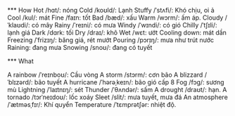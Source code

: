 *** How
Hot /hɑt/: nóng
Cold /koʊld/: Lạnh
Stuffy /ˈstʌfi/: Khó chịu, oi ả
Cool /kul/: mát
Fine /faɪn: tốt
Bad /bæd/: xấu
Warm /wɔrm/: ấm áp.
Cloudy /ˈklaʊdi/: có mây
Rainy /ˈreɪni/: có mưa
Windy /ˈwɪndi/: có gió
Chilly /ˈtʃɪli/: lạnh giá
Dark /dɑrk: tối
Dry /draɪ/: khô
Wet /wɛt: ướt
Cooling down: mát dần
Freezing /ˈfrizɪŋ/: băng giá, rét mướt
Pouring /pɔrɪŋ/: mưa như trút nước
Raining: đang mưa
Snowing /snoʊ/: đang có tuyết

*** What

A rainbow /ˈreɪnboʊ/: Cầu vòng
A storm /stɔrm/: cơn bão
A blizzard /ˈblɪzərd/: bão tuyết
A hurricane /ˈhərəˌkeɪn/: bão gió cấp 8
Fog /fɔɡ/: sương mù
Lightning /ˈlaɪtnɪŋ/: sét
Thunder /ˈθʌndər/: sấm
A drought /draʊt/: hạn.
A tornado /tɔrˈneɪdoʊ/: lốc xoáy
Sleet /slit/: mưa tuyết, mưa đá
An atmosphere /ˈætməsˌfɪr/: Khí quyển
Temperature /ˈtɛmprətʃər: nhiệt độ.


